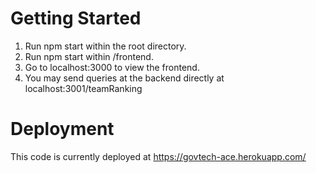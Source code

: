 # Getting Started 

1. Run npm start within the root directory.
2. Run npm start within /frontend.
3. Go to localhost:3000 to view the frontend.
4. You may send queries at the backend directly at localhost:3001/teamRanking


# Deployment

This code is currently deployed at https://govtech-ace.herokuapp.com/

